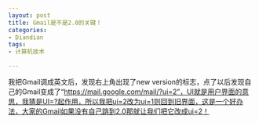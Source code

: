 ```yaml
---
layout: post
title: Gmail是不是2.0的关键！
categories:
- Diandian
tags:
- 计算机技术

---
```

我把Gmail调成英文后，发现右上角出现了new version的标志，点了以后发现自己的Gmail变成了“https://mail.google.com/mail/?ui=2”，UI就是用户界面的意思，我猜是UI=?起作用，所以我把ui=2改为ui=1则回到旧界面，这是一个好办法，大家的Gmail如果没有自己跳到2.0那就让我们把它改成ui=2！